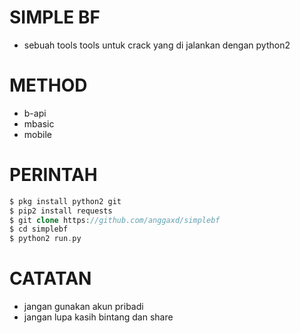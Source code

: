 # SIMPLE BF
* sebuah tools tools untuk crack yang di jalankan dengan python2

# METHOD 
* b-api
* mbasic
* mobile

# PERINTAH 
```php
$ pkg install python2 git
$ pip2 install requests
$ git clone https://github.com/anggaxd/simplebf
$ cd simplebf
$ python2 run.py
```

# CATATAN

* jangan gunakan akun pribadi
* jangan lupa kasih bintang dan share 

